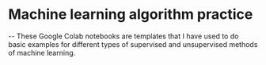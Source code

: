 # Machine learning algorithm practice

-- These Google Colab notebooks are templates that I have used to do basic examples for different types of supervised and unsupervised methods of machine learning.
